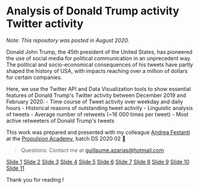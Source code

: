 # Analysis of Donald Trump activity Twitter activity

*Note: This repository was posted in August 2020.*

Donald John Trump, the 45th president of the United States, has pioneered the use of social media for political communication in an unprecedent way. The political and socio-economical consequences of his tweets have partly shaped the history of USA, with impacts reaching over a million of dollars for certain companies.

Here, we use the Twitter API and Data Visualization tools to show essential features of Donald Trump's Twitter activity between December 2019 and February 2020:
    - Time course of Tweet activity over weekday and daily hours
    - Historical reasons of outstanding tweet activity
    - Linguistic analysis of tweets
    - Average number of retweets (~16 000 times per tweet)
    - Most active retweeters of Donald Trump's tweets

This work was prepared and presented with my colleague [Andrea Festanti](https://github.com/afestant) at the [Propulsion Academy](https://propulsion.academy/), batch DS 2020 02 :metal:

> Questions: Contact me at guillaume.azarias@hotmail.com

[Slide 1](Twitter_Presentation.001.jpeg)
[Slide 2](Twitter_Presentation.002.jpeg)
[Slide 3](Twitter_Presentation.003.jpeg)
[Slide 4](Twitter_Presentation.004.jpeg)
[Slide 5](Twitter_Presentation.005.jpeg)
[Slide 6](Twitter_Presentation.006.jpeg)
[Slide 7](Twitter_Presentation.007.jpeg)
[Slide 8](Twitter_Presentation.008.jpeg)
[Slide 9](Twitter_Presentation.009.jpeg)
[Slide 10](Twitter_Presentation.010.jpeg)
[Slide 11](Twitter_Presentation.011.jpeg)

Thank you for reading !